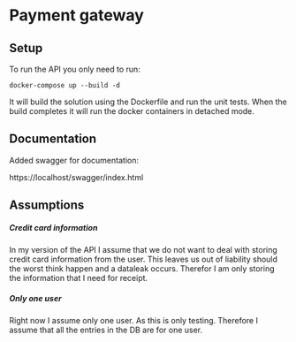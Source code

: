 # Payment gateway

## Setup
To run the API you only need to run:

`docker-compose up --build -d`

It will build the solution using the Dockerfile and run the unit tests. When the build completes it will run the docker containers in detached mode.

## Documentation
Added swagger for documentation:

https://localhost/swagger/index.html

## Assumptions
##### Credit card information
In my version of the API I assume that we do not want to deal with storing
credit card information from the user. This leaves us out of liability should
the worst think happen and a dataleak occurs. Therefor I am only storing the
information that I need for receipt.

##### Only one user
Right now I assume only one user. As this is only testing. Therefore
I assume that all the entries in the DB are for one user.